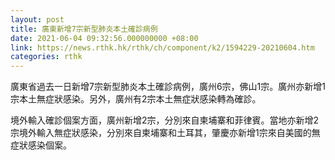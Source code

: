 ```yaml
---
layout: post
title: 廣東新增7宗新型肺炎本土確診病例
date: 2021-06-04 09:32:56.000000000 +08:00
link: https://news.rthk.hk/rthk/ch/component/k2/1594229-20210604.htm
categories: rthk
---
```


廣東省過去一日新增7宗新型肺炎本土確診病例，廣州6宗，佛山1宗。廣州亦新增1宗本土無症狀感染。另外，廣州有2宗本土無症狀感染轉為確診。

境外輸入確診個案方面，廣州新增2宗，分別來自柬埔寨和菲律賓。當地亦新增2宗境外輸入無症狀感染，分別來自柬埔寨和土耳其，肇慶亦新增1宗來自美國的無症狀感染個案。
